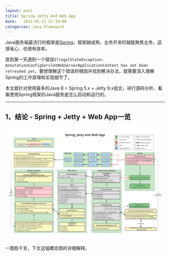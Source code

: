 ```yaml
---
layout: post
title: Spring Jetty And Web App
date:   2022-05-21 21:19:00
categories: Java Framework
---
```


Java服务端最流行的框架是[Spring](https://spring.io/)，框架越成熟，业务开发时越能聚焦业务，这很省心、也很有效率。

直到某一天遇到一个错误`IllegalStateException: AnnotationConfigServletWebServerApplicationContext has not been refreshed yet`，要想理解这个错误的根因并找到解决办法，就需要深入理解Spring的工作原理和实现细节了。

本文就针对使用最多的Java 8 + Spring 5.x + Jetty 9.x组合，进行源码分析，看看使用Spring框架的Java服务是怎么启动和运行的。

- - -

## 1、结论 - Spring + Jetty + Web App一览

![Spring Jetty And Web App](/imgs/spring_jetty_web_app.svg)

一图胜千言，下文这幅概览图的详细解释。
